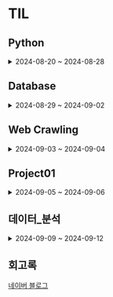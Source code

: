 # TIL

## Python

<details>
  
<summary>2024-08-20 ~ 2024-08-28</summary>
 
- 2024.08.20 [자료형, 변수, 입력](./TIL/Python/2024_08_20_Python01.md)

- 2024.08.21 [조건문, 반복문, 딕셔너리](./TIL/Python/2024_08_21_Python02.md)

- 2024.08.22 [while문, 함수](./TIL/Python/2024_08_22_Python03.md)

- 2024.08.23 [lambda, 예외처리](./TIL/Python/2024_08_23_Python04.md)

- 2024.08.26 [모듈, 외부 모듈, 클래스](./TIL/Python/2024_08_26_Python05.md)

- 2024.08.27 [클래스 활용, private 변수, 상속](./TIL/Python/2024_08_27_Python06.md)
  
- 2024.08.28 [pandas, numpy, 응용 프로젝트](./TIL/Python/2024_08_28_Python07.md)
  
</details>

## Database

<details>
  
<summary>2024-08-29 ~ 2024-09-02</summary>
  
- 2024.08.29 [데이터베이스 개요](./TIL/Database/2024_08_29_Database01.md)

- 2024.08.30 [SQL 기본, 문법](./TIL/Database/2024_08_30_Database02.md)
  
- 2024.09.02 [SQL 고급 문법 (데이터 형식, 조인)](./TIL/Database/2024_09_02_Database03.md)

</details>

## Web Crawling

<details>
  
<summary>2024-09-03 ~ 2024-09-04</summary>
  
- 2024.09.03 [API 사용, 정적 웹 크롤링, 데이터베이스 저장](./TIL/Web_Crawling/2024_09_03_Web_Crawling_01.md)

- 2024.09.04 [동적 크롤링](./TIL/Web_Crawling/2024_09_04_Web_Crawling_02.md)

</details>

## Project01

<details>
  
<summary>2024-09-05 ~ 2024-09-06</summary>
  
- 2024.09.05 [Project01](./TIL/Project01/2024_09_05_Project01.md)

- 2024.09.06 https://github.com/SKNETWORKS-FAMILY-AICAMP/SKN05-1nd-2Team

</details>

## 데이터_분석

<details>
  
<summary>2024-09-09 ~ 2024-09-12</summary>
  
- 2024.09.09 [Pandas 자료 구조, 인덱스 활용, 산술연산](./TIL/데이터_분석/2024_09_09_데이터_분석01.md)

- 2024.09.10 [데이터 사전 처리, 누락 데이터, 중복 데이터, 정규화](./TIL/데이터_분석/2024_09_10_데이터_분석02.md)
  
- 2024.09.11 [시계열 데이터, 함수 매핑, 열 재구성, 그룹 연산](./TIL/데이터_분석/2024_09_11_데이터_분석03.md)
  
- 2024.09.12 [시각화, 그래프(선, 면적, 막대, 히스토그램, 산점도)](./TIL/데이터_분석/2024_09_12_데이터_분석04.md)

</details>

## 회고록

  [네이버 블로그](https://blog.naver.com/ghzm888)

